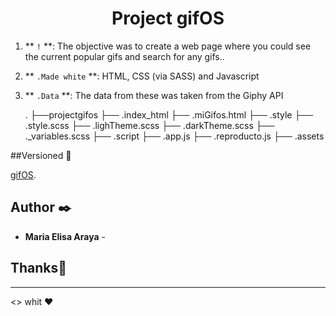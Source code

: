 <h1 align = "center">
  Project gifOS
</h1>


1. ** `!` **: The objective was to create a web page where you could see the current popular gifs and search for any gifs..

2. ** `.Made white` **:  HTML, CSS (via SASS) and Javascript

3. ** `.Data` **: The data from these was taken from the Giphy API

 
  
    .
    ├──projectgifos
       ├── .index_html
       ├── .miGifos.html
       ├── .style
            ├── .style.scss
            ├── .lighTheme.scss
            ├── .darkTheme.scss
            ├── ._variables.scss
       ├── .script
            ├── .app.js
            ├── .reproducto.js
       ├── .assets


##Versioned 📌

[gifOS](https://elishitas.github.io/projectgifos/).

## Author ✒️
* **Maria Elisa Araya** -


## Thanks🎁

---
<> whit ❤️
